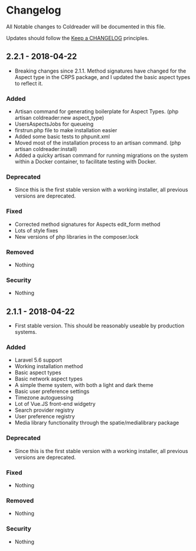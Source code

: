# Changelog

All Notable changes to Coldreader will be documented in this file.

Updates should follow the [Keep a CHANGELOG](http://keepachangelog.com/) principles.

## 2.2.1 - 2018-04-22
- Breaking changes since 2.1.1.  Method signatures have changed for the Aspect type in the CRPS package, and I updated the basic aspect types to reflect it.

### Added
- Artisan command for generating boilerplate for Aspect Types. (php artisan coldreader:new aspect_type)
- UsersAspectsJobs for queueing
- firstrun.php file to make installation easier
- Added some basic tests to phpunit.xml
- Moved most of the installation process to an artisan command. (php artisan coldreader:install)
- Added a quicky artisan command for running migrations on the system within a Docker container, to facilitate testing with Docker.

### Deprecated
- Since this is the first stable version with a working installer, all previous versions are deprecated.

### Fixed
- Corrected method signatures for Aspects edit_form method
- Lots of style fixes
- New versions of php libraries in the composer.lock

### Removed
- Nothing

### Security
- Nothing


## 2.1.1 - 2018-04-22
- First stable version.  This should be reasonably useable by production systems.

### Added
- Laravel 5.6 support
- Working installation method
- Basic aspect types
- Basic network aspect types
- A simple theme system, with both a light and dark theme
- Basic user preference settings
- Timezone autoguessing
- Lot of Vue.JS front-end widgetry
- Search provider registry
- User preference registry
- Media library functionality through the spatie/medialibrary package

### Deprecated
- Since this is the first stable version with a working installer, all previous versions are deprecated.

### Fixed
- Nothing

### Removed
- Nothing

### Security
- Nothing

